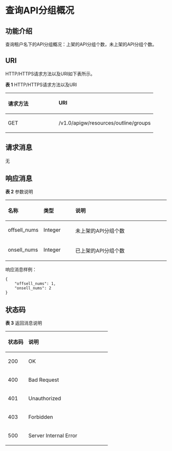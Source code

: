 # 查询API分组概况<a name="apig-zh-api-180713130"></a>

## 功能介绍<a name="section3399625"></a>

查询租户名下的API分组概况：上架的API分组个数，未上架的API分组个数。

## URI<a name="section30596633"></a>

HTTP/HTTPS请求方法以及URI如下表所示。

**表 1**  HTTP/HTTPS请求方法以及URI

<a name="table53951889"></a>
<table><thead align="left"><tr id="row50990633"><th class="cellrowborder" valign="top" width="34.339999999999996%" id="mcps1.2.3.1.1"><p id="p36600634"><a name="p36600634"></a><a name="p36600634"></a>请求方法</p>
</th>
<th class="cellrowborder" valign="top" width="65.66%" id="mcps1.2.3.1.2"><p id="p11861416"><a name="p11861416"></a><a name="p11861416"></a>URI</p>
</th>
</tr>
</thead>
<tbody><tr id="row21250650"><td class="cellrowborder" valign="top" width="34.339999999999996%" headers="mcps1.2.3.1.1 "><p id="p43581113"><a name="p43581113"></a><a name="p43581113"></a>GET</p>
</td>
<td class="cellrowborder" valign="top" width="65.66%" headers="mcps1.2.3.1.2 "><p id="p40409260"><a name="p40409260"></a><a name="p40409260"></a>/v1.0/apigw/resources/outline/groups</p>
</td>
</tr>
</tbody>
</table>

## 请求消息<a name="section6934242"></a>

无

## 响应消息<a name="section24802735"></a>

**表 2**  参数说明

<a name="table25113310"></a>
<table><thead align="left"><tr id="row43584205"><th class="cellrowborder" valign="top" width="20%" id="mcps1.2.4.1.1"><p id="p40659732"><a name="p40659732"></a><a name="p40659732"></a>名称</p>
</th>
<th class="cellrowborder" valign="top" width="20%" id="mcps1.2.4.1.2"><p id="p5104024"><a name="p5104024"></a><a name="p5104024"></a>类型</p>
</th>
<th class="cellrowborder" valign="top" width="60%" id="mcps1.2.4.1.3"><p id="p10772800"><a name="p10772800"></a><a name="p10772800"></a>说明</p>
</th>
</tr>
</thead>
<tbody><tr id="row181621"><td class="cellrowborder" valign="top" width="20%" headers="mcps1.2.4.1.1 "><p id="p14711326"><a name="p14711326"></a><a name="p14711326"></a>offsell_nums</p>
</td>
<td class="cellrowborder" valign="top" width="20%" headers="mcps1.2.4.1.2 "><p id="p50766756"><a name="p50766756"></a><a name="p50766756"></a>Integer</p>
</td>
<td class="cellrowborder" valign="top" width="60%" headers="mcps1.2.4.1.3 "><p id="p18466542"><a name="p18466542"></a><a name="p18466542"></a>未上架的API分组个数</p>
</td>
</tr>
<tr id="row31981152"><td class="cellrowborder" valign="top" width="20%" headers="mcps1.2.4.1.1 "><p id="p40336524"><a name="p40336524"></a><a name="p40336524"></a>onsell_nums</p>
</td>
<td class="cellrowborder" valign="top" width="20%" headers="mcps1.2.4.1.2 "><p id="p46033008"><a name="p46033008"></a><a name="p46033008"></a>Integer</p>
</td>
<td class="cellrowborder" valign="top" width="60%" headers="mcps1.2.4.1.3 "><p id="p37686197"><a name="p37686197"></a><a name="p37686197"></a>已上架的API分组个数</p>
</td>
</tr>
</tbody>
</table>

响应消息样例：

```
{
	"offsell_nums": 1,
	"onsell_nums": 2
}
```

## 状态码<a name="section62408183"></a>

**表 3**  返回消息说明

<a name="table56899163"></a>
<table><thead align="left"><tr id="row33450687"><th class="cellrowborder" valign="top" width="20%" id="mcps1.2.3.1.1"><p id="p25151132"><a name="p25151132"></a><a name="p25151132"></a>状态码</p>
</th>
<th class="cellrowborder" valign="top" width="80%" id="mcps1.2.3.1.2"><p id="p23975830"><a name="p23975830"></a><a name="p23975830"></a>说明</p>
</th>
</tr>
</thead>
<tbody><tr id="row62994068"><td class="cellrowborder" valign="top" width="20%" headers="mcps1.2.3.1.1 "><p id="p2245887"><a name="p2245887"></a><a name="p2245887"></a>200</p>
</td>
<td class="cellrowborder" valign="top" width="80%" headers="mcps1.2.3.1.2 "><p id="p50988816"><a name="p50988816"></a><a name="p50988816"></a>OK</p>
</td>
</tr>
<tr id="row26639025"><td class="cellrowborder" valign="top" width="20%" headers="mcps1.2.3.1.1 "><p id="p10277386"><a name="p10277386"></a><a name="p10277386"></a>400</p>
</td>
<td class="cellrowborder" valign="top" width="80%" headers="mcps1.2.3.1.2 "><p id="p27161899"><a name="p27161899"></a><a name="p27161899"></a>Bad Request</p>
</td>
</tr>
<tr id="row43130502"><td class="cellrowborder" valign="top" width="20%" headers="mcps1.2.3.1.1 "><p id="p3909799"><a name="p3909799"></a><a name="p3909799"></a>401</p>
</td>
<td class="cellrowborder" valign="top" width="80%" headers="mcps1.2.3.1.2 "><p id="p48258341"><a name="p48258341"></a><a name="p48258341"></a>Unauthorized</p>
</td>
</tr>
<tr id="row31671890"><td class="cellrowborder" valign="top" width="20%" headers="mcps1.2.3.1.1 "><p id="p15286310"><a name="p15286310"></a><a name="p15286310"></a>403</p>
</td>
<td class="cellrowborder" valign="top" width="80%" headers="mcps1.2.3.1.2 "><p id="p13949586"><a name="p13949586"></a><a name="p13949586"></a>Forbidden</p>
</td>
</tr>
<tr id="row3648601"><td class="cellrowborder" valign="top" width="20%" headers="mcps1.2.3.1.1 "><p id="p27101273"><a name="p27101273"></a><a name="p27101273"></a>500</p>
</td>
<td class="cellrowborder" valign="top" width="80%" headers="mcps1.2.3.1.2 "><p id="p6744143"><a name="p6744143"></a><a name="p6744143"></a>Server Internal Error</p>
</td>
</tr>
</tbody>
</table>

